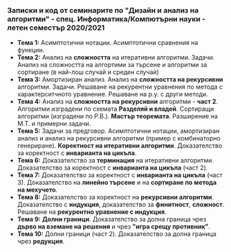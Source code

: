 ### Записки и код от семинарите по "Дизайн и анализ на алгоритми" - спец. Информатика/Компютърни науки - летен семестър 2020/2021


 - **Тема  1:**  Асимптотични нотации. Асимптотични сравнения на функции.
 - **Тема  2:**  Анализ на **сложността** на итеративни алгоритми. Задачи. Анализ на сложността на алгортими за търсене и алгоритми за сортиране (в най-лош случай и среден случай)
 - **Тема  3:**  Амортизиран анализ. Анализ на **сложността на рекурсивни** алгоритми. Задачи. Решаване на рекурентни уравнения по метода с характерситчното уравнение. Решаване на р.у. с други методи.
 - **Тема  4:**  Анализ на **сложността на рекурсивни** алгоритми - **част 2**. Алгоритми изградени по схемата **Разделяй и владей**. Сортиращи алгоритми (изградени по Р.В.). **Мастър теоремата**. Разширение на М.Т. и примерни задачи.
 - **Тема  5:**  Задачи за предговор. Асимптотични нотации, амортизиран анализ и анализ на рекурсивни алгоритми (пример с комбинаторно генериране).
  **Коректност на итеративни алгоритми**. Доказателство за коректност с **инварианта на цикъла**. 
 - **Тема  6:**  Доказателство за **терминация** на итеративни алгоритми. Доказателство за коректност с  **инварианта на цикъла** (част 2).
 - **Тема  7:**  Доказателство за коректност с  **инварианта на цикъла** (част 3). Доказателство на **линейно търсене** и на **сортиране по метода на мехучето**.
 - **Тема  8:**  Доказателство за коректност на  **рекурсивни алгоритми**. Доказателство с **индукция**, доказателство за **финитност**, **сложност**. Решаване на **рекурентно уравнение с индукция**.
 - **Тема  9:**  **Долни граници**. Доказателство за долна граница чрез **дърво на вземане на решения** и чрез **"игра срещу противник"**. 
 - **Тема  10:**  Долни граници (част 2). Доказателство за долна граница чрез **редукция**.
